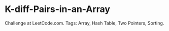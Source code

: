 # K-diff-Pairs-in-an-Array
Challenge at LeetCode.com. Tags: Array, Hash Table, Two Pointers, Sorting.
